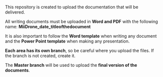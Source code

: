 This repository is created to upload the documentation that will be delivered.

All writing documents must be uploaded in **Word and PDF** with the following name: **MiiDrone_date_titleofthedocument**

It is also important to follow the **Word template** when writing any document and the **Power Point template** when making any presentation.

**Each area has its own branch**, so be careful where you upload the files. If the branch is not created, create it.

The **Master branch** will be used to upload the **final version of the documents**.
